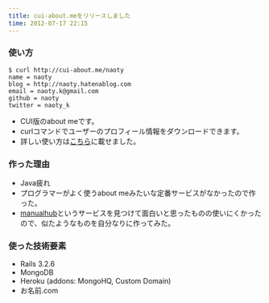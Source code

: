 ```yaml
---
title: cui-about.meをリリースしました
time: 2012-07-17 22:15
---
```


### 使い方

```
$ curl http://cui-about.me/naoty
name = naoty
blog = http://naoty.hatenablog.com
email = naoty.k@gmail.com
github = naoty
twitter = naoty_k
```

- CUI版のabout meです。
- curlコマンドでユーザーのプロフィール情報をダウンロードできます。
- 詳しい使い方は[こちら](https://github.com/naoty/cui-aboutme)に載せました。

### 作った理由

- Java疲れ
- プログラマーがよく使うabout meみたいな定番サービスがなかったので作った。
- [manualhub](http://manualhub.herokuapp.com/manualhub)というサービスを見つけて面白いと思ったものの使いにくかったので、似たようなものを自分なりに作ってみた。

### 使った技術要素

- Rails 3.2.6
- MongoDB
- Heroku (addons: MongoHQ, Custom Domain)
- お名前.com
